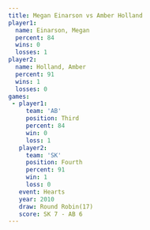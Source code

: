 ```yaml
---
title: Megan Einarson vs Amber Holland
player1:               
  name: Einarson, Megan
  percent: 84          
  wins: 0              
  losses: 1            
player2:               
  name: Holland, Amber 
  percent: 91          
  wins: 1              
  losses: 0            
games:
 - player1:         
     team: 'AB'     
     position: Third
     percent: 84    
     win: 0         
     loss: 1        
   player2:          
     team: 'SK'      
     position: Fourth
     percent: 91     
     win: 1          
     loss: 0         
   event: Hearts        
   year: 2010           
   draw: Round Robin(17)
   score: SK 7 - AB 6   
---
```

